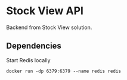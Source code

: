 # Stock View API

Backend from Stock View solution.

## Dependencies

Start Redis locally

```shell
docker run -dp 6379:6379 --name redis redis
```
